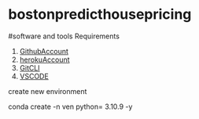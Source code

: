 # bostonpredicthousepricing

#software and tools Requirements
1. [GithubAccount](https://github.com)
2. [herokuAccount](https://heroku.com)
3. [GitCLI](https://git-scm.com/book/en/v2/getting-started-the-command-line)
4. [VSCODE](https://code.visualstudio.com/)

create new environment


conda create -n ven python= 3.10.9 -y
